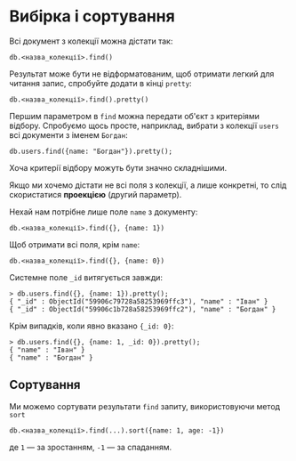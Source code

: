 # Вибірка і сортування

Всі документ з колекції можна дістати так:

```
db.<назва_колекції>.find()
```

Результат може бути не відформатованим, щоб отримати легкий для читання запис, спробуйте додати в кінці `pretty`:

```
db.<назва_колекції>.find().pretty()
```

Першим параметром в `find` можна передати об'єкт з критеріями відбору. Спробуємо щось просте, наприклад, вибрати з колекції `users` всі документи з іменем `Богдан`:

```
db.users.find({name: "Богдан"}).pretty();
```

Хоча критерії відбору можуть бути значно складнішими.

Якщо ми хочемо дістати не всі поля з колекції, а лише конкретні, то слід скористатися **проекцією** (другий параметр).

Нехай нам потрібне лише поле `name` з документу: 

```
db.<назва_колекції>.find({}, {name: 1})
```

Щоб отримати всі поля, крім `name`:

```
db.<назва_колекції>.find({}, {name: 0})
```

Системне поле `_id` витягується завжди:

```
> db.users.find({}, {name: 1}).pretty();
{ "_id" : ObjectId("59906c79728a58253969ffc3"), "name" : "Іван" }
{ "_id" : ObjectId("59906c1b728a58253969ffc2"), "name" : "Богдан" }
```

Крім випадків, коли явно вказано `{_id: 0}`:


```
> db.users.find({}, {name: 1, _id: 0}).pretty();
{ "name" : "Іван" }
{ "name" : "Богдан" }
```


## Сортування

Ми можемо сортувати результати `find` запиту, використовуючи метод `sort`

```
db.<назва_колекції>.find(...).sort({name: 1, age: -1})
```
де `1` — за зростанням, `-1` — за спаданням.
